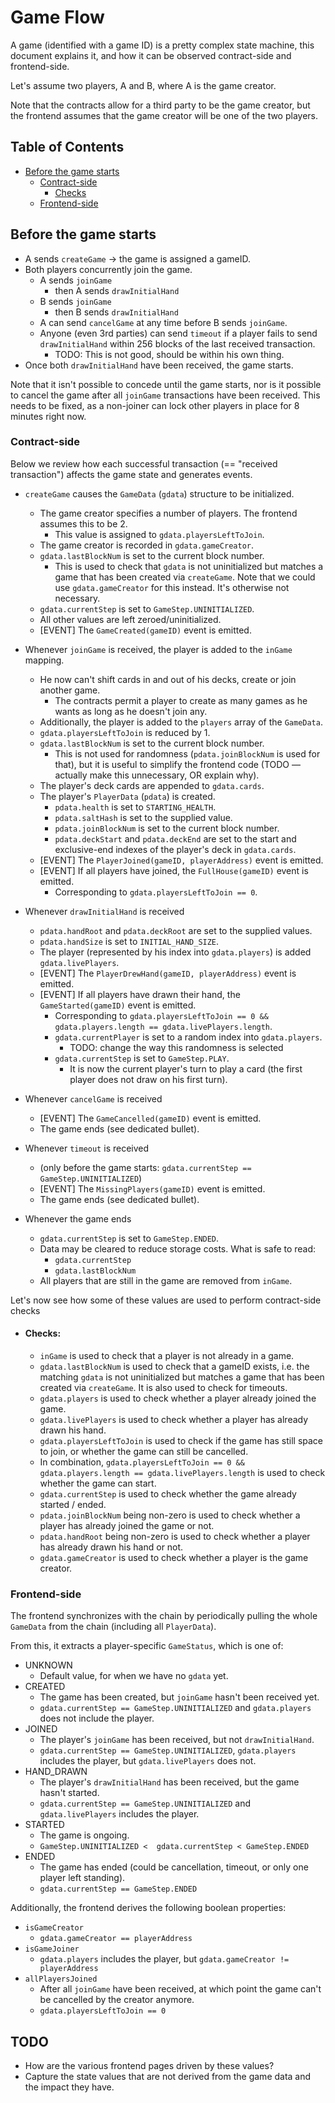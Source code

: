 # Game Flow

A game (identified with a game ID) is a pretty complex state machine, this document explains it,
and how it can be observed contract-side and frontend-side.

Let's assume two players, A and B, where A is the game creator.

Note that the contracts allow for a third party to be the game creator, but the frontend assumes
that the game creator will be one of the two players.

## Table of Contents

- [Before the game starts](#before-the-game-starts)
    - [Contract-side](#contract-side)
        - [Checks](#checks)
    - [Frontend-side](#frontend-side)

## Before the game starts

- A sends `createGame` → the game is assigned a gameID.
- Both players concurrently join the game.
  - A sends `joinGame`
      - then A sends `drawInitialHand`
  - B sends `joinGame`
      - then B sends `drawInitialHand`
  - A can send `cancelGame` at any time before B sends `joinGame`.
  - Anyone (even 3rd parties) can send `timeout` if a player fails to send `drawInitialHand` within
    256 blocks of the last received transaction.
      - TODO: This is not good, should be within his own thing. 
- Once both `drawInitialHand` have been received, the game starts.

Note that it isn't possible to concede until the game starts, nor is it possible to cancel the game
after all `joinGame` transactions have been received. This needs to be fixed, as a non-joiner
can lock other players in place for 8 minutes right now.

### Contract-side

Below we review how each successful transaction (== "received transaction") affects the game state
and generates events.

- `createGame` causes the `GameData` (`gdata`) structure to be initialized.
    - The game creator specifies a number of players. The frontend assumes this to be 2.
        - This value is assigned to `gdata.playersLeftToJoin`.
    - The game creator is recorded in `gdata.gameCreator`.
    - `gdata.lastBlockNum` is set to the current block number.
        - This is used to check that `gdata` is not uninitialized but matches a game that has been
          created via `createGame`. Note that we could use `gdata.gameCreator` for this instead.
          It's otherwise not necessary.
    - `gdata.currentStep` is set to `GameStep.UNINITIALIZED`.
    - All other values are left zeroed/uninitialized.
    - \[EVENT\] The `GameCreated(gameID)` event is emitted.


- Whenever `joinGame` is received, the player is added to the `inGame` mapping.
    - He now can't shift cards in and out of his decks, create or join another game.
        - The contracts permit a player to create as many games as he wants as long as he
          doesn't join any.
    - Additionally, the player is added to the `players` array of the `GameData`.
    - `gdata.playersLeftToJoin` is reduced by 1.
    - `gdata.lastBlockNum` is set to the current block number.
        - This is not used for randomness (`pdata.joinBlockNum` is used for that), but it is useful
          to simplify the frontend code (TODO — actually make this unnecessary, OR explain why).
    - The player's deck cards are appended to `gdata.cards`.
    - The player's `PlayerData` (`pdata`) is created.
        - `pdata.health` is set to `STARTING_HEALTH`.
        - `pdata.saltHash` is set to the supplied value.
        - `pdata.joinBlockNum` is set to the current block number.
        - `pdata.deckStart` and `pdata.deckEnd` are set to the start and exclusive-end indexes of
           the player's deck in `gdata.cards`.
    - \[EVENT\] The `PlayerJoined(gameID, playerAddress)` event is emitted.
    - \[EVENT\] If all players have joined, the `FullHouse(gameID)` event is emitted.
        - Corresponding to `gdata.playersLeftToJoin == 0`.


- Whenever `drawInitialHand` is received
    - `pdata.handRoot` and `pdata.deckRoot` are set to the supplied values.
    - `pdata.handSize` is set to `INITIAL_HAND_SIZE`.
    - The player (represented by his index into `gdata.players`) is added `gdata.livePlayers`.
    - \[EVENT\] The `PlayerDrewHand(gameID, playerAddress)` event is emitted.
    - \[EVENT\] If all players have drawn their hand, the `GameStarted(gameID)` event is emitted.
        - Corresponding to `gdata.playersLeftToJoin == 0 &&
          gdata.players.length == gdata.livePlayers.length`. 
        - `gdata.currentPlayer` is set to a random index into `gdata.players`.
            - TODO: change the way this randomness is selected
        - `gdata.currentStep` is set to `GameStep.PLAY`.
            - It is now the current player's turn to play a card (the first player does not draw on
              his first turn).


- Whenever `cancelGame` is received
    - \[EVENT\] The `GameCancelled(gameID)` event is emitted.
    - The game ends (see dedicated bullet).


- Whenever `timeout` is received
    - (only before the game starts: `gdata.currentStep == GameStep.UNINITIALIZED`)
    - \[EVENT\] The `MissingPlayers(gameID)` event is emitted.
    - The game ends (see dedicated bullet).


- Whenever the game ends
    - `gdata.currentStep` is set to `GameStep.ENDED`.
    - Data may be cleared to reduce storage costs. What is safe to read:
        - `gdata.currentStep`
        - `gdata.lastBlockNum`
    - All players that are still in the game are removed from `inGame`.

Let's now see how some of these values are used to perform contract-side checks

- #### Checks:
    - `inGame` is used to check that a player is not already in a game. 
    - `gdata.lastBlockNum` is used to check that a gameID exists, i.e. the matching `gdata` is not
      uninitialized but matches a game that has been created via `createGame`. It is also used to
      check for timeouts.
    - `gdata.players` is used to check whether a player already joined the game.
    - `gdata.livePlayers` is used to check whether a player has already drawn his hand.
    - `gdata.playersLeftToJoin` is used to check if the game has still space to join, or whether the
      game can still be cancelled.
    - In combination, `gdata.playersLeftToJoin == 0 && gdata.players.length ==
      gdata.livePlayers.length` is used to check whether the game can start.
    - `gdata.currentStep` is used to check whether the game already started / ended.
    - `pdata.joinBlockNum` being non-zero is used to check whether a player has already joined the
      game or not.
    - `pdata.handRoot` being non-zero is used to check whether a player has already drawn
      his hand or not.
    - `gdata.gameCreator` is used to check whether a player is the game creator.

### Frontend-side

The frontend synchronizes with the chain by periodically pulling the whole `GameData` from the chain
(including all `PlayerData`).

From this, it extracts a player-specific `GameStatus`, which is one of:

- UNKNOWN
    - Default value, for when we have no `gdata` yet.
- CREATED
    - The game has been created, but `joinGame` hasn't been received yet.
    - `gdata.currentStep == GameStep.UNINITIALIZED` and `gdata.players` does not include the player.
- JOINED
    - The player's `joinGame` has been received, but not `drawInitialHand`.
    - `gdata.currentStep == GameStep.UNINITIALIZED`, `gdata.players` includes the player, but
      `gdata.livePlayers` does not.
- HAND_DRAWN
    - The player's `drawInitialHand` has been received, but the game hasn't started.
    - `gdata.currentStep == GameStep.UNINITIALIZED` and `gdata.livePlayers` includes the player.
- STARTED
    - The game is ongoing. 
    - `GameStep.UNINITIALIZED <  gdata.currentStep < GameStep.ENDED`
- ENDED
    - The game has ended (could be cancellation, timeout, or only one player left standing).
    - `gdata.currentStep == GameStep.ENDED`

Additionally, the frontend derives the following boolean properties:

- `isGameCreator`
    - `gdata.gameCreator == playerAddress`
- `isGameJoiner`
    - `gdata.players` includes the player, but `gdata.gameCreator != playerAddress`
- `allPlayersJoined`
    - After all `joinGame` have been received, at which point the game can't be cancelled by the
      creator anymore.
    - `gdata.playersLeftToJoin == 0`

## TODO

- How are the various frontend pages driven by these values?
- Capture the state values that are not derived from the game data and the impact they have.
